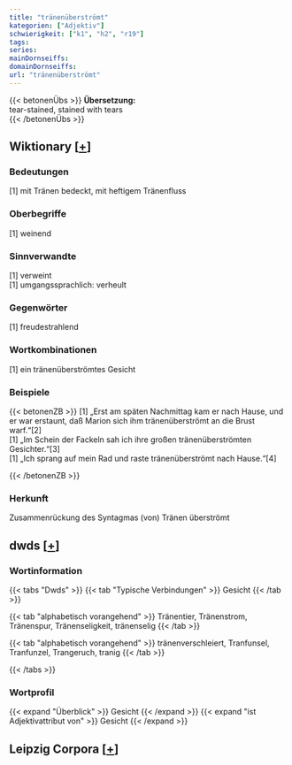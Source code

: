 ```yaml
---
title: "tränenüberströmt"
kategorien: ["Adjektiv"]
schwierigkeit: ["k1", "h2", "r19"]
tags:
series:
mainDornseiffs:
domainDornseiffs:
url: "tränenüberströmt"
---
```


{{< betonenÜbs >}}
**Übersetzung:**  
tear-stained, stained with tears  
{{< /betonenÜbs >}}

## Wiktionary [[+](https://de.wiktionary.org/wiki/tränenüberströmt)]

### Bedeutungen
[1] mit Tränen bedeckt, mit heftigem Tränenfluss  

### Oberbegriffe
[1] weinend  

### Sinnverwandte
[1] verweint  
[1] umgangssprachlich: verheult  

### Gegenwörter
[1] freudestrahlend  

### Wortkombinationen
[1] ein tränenüberströmtes Gesicht  

### Beispiele
{{< betonenZB >}}
[1] „Erst am späten Nachmittag kam er nach Hause, und er war erstaunt, daß Marion sich ihm tränenüberströmt an die Brust warf.“[2]  
[1] „Im Schein der Fackeln sah ich ihre großen tränenüberströmten Gesichter.“[3]  
[1] „Ich sprang auf mein Rad und raste tränenüberströmt nach Hause.“[4]  

{{< /betonenZB >}}
### Herkunft
Zusammenrückung des Syntagmas (von) Tränen überströmt  



## dwds [[+](https://www.dwds.de/wb/tränenüberströmt)]

### Wortinformation
{{< tabs "Dwds" >}}
{{< tab "Typische Verbindungen" >}}
Gesicht
{{< /tab >}}

{{< tab "alphabetisch vorangehend" >}}
Tränentier, Tränenstrom, Tränenspur, Tränenseligkeit, tränenselig
{{< /tab >}}

{{< tab "alphabetisch vorangehend" >}}
tränenverschleiert, Tranfunsel, Tranfunzel, Trangeruch, tranig
{{< /tab >}}

{{< /tabs >}}

### Wortprofil
{{< expand "Überblick" >}} Gesicht {{< /expand >}}
{{< expand "ist Adjektivattribut von" >}} Gesicht {{< /expand >}}

## Leipzig Corpora [[+](https://corpora.uni-leipzig.de/en/res?word=tränenüberströmt&corpusId=deu_newscrawl-public_2018)]

